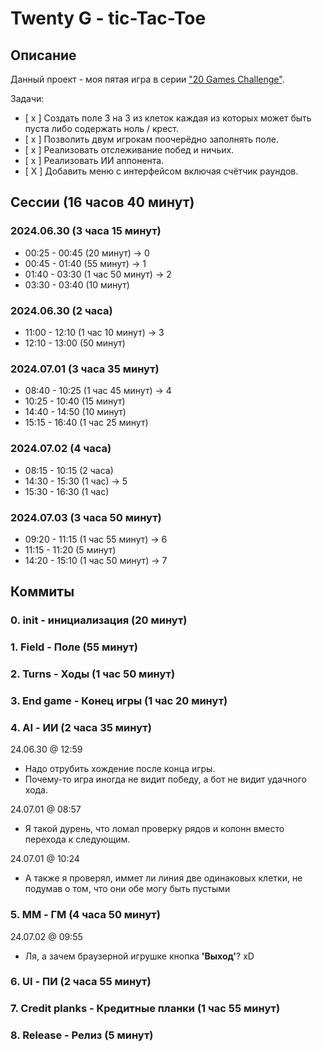 # Twenty G - tic-Tac-Toe



## Описание

Данный проект - моя пятая игра в серии ["20 Games Challenge"](https://20_games_challenge.gitlab.io/challenge/).

Задачи:
- [ x ] Создать поле 3 на 3 из клеток каждая из которых может быть пуста либо содержать ноль / крест.
- [ x ] Позволить двум игрокам поочерёдно заполнять поле.
- [ x ] Реализовать отслеживание побед и ничьих.
- [ x ] Реализовать ИИ аппонента.
- [ X ] Добавить меню с интерфейсом включая счётчик раундов.



## Сессии (16 часов 40 минут)

### 2024.06.30 (3 часа 15 минут)

* 00:25 - 00:45 (20 минут) -> 0
* 00:45 - 01:40 (55 минут) -> 1
* 01:40 - 03:30 (1 час 50 минут) -> 2
* 03:30 - 03:40 (10 минут)

### 2024.06.30 (2 часа)

* 11:00 - 12:10 (1 час 10 минут) -> 3
* 12:10 - 13:00 (50 минут)

### 2024.07.01 (3 часа 35 минут)

* 08:40 - 10:25 (1 час 45 минут) -> 4
* 10:25 - 10:40 (15 минут)
* 14:40 - 14:50 (10 минут)
* 15:15 - 16:40 (1 час 25 минут)

### 2024.07.02 (4 часа)

* 08:15 - 10:15 (2 часа)
* 14:30 - 15:30 (1 час) -> 5
* 15:30 - 16:30 (1 час)

### 2024.07.03 (3 часа 50 минут)

* 09:20 - 11:15 (1 час 55 минут) -> 6
* 11:15 - 11:20 (5 минут)
* 14:20 - 15:10 (1 час 50 минут) -> 7



## Коммиты

### 0. init - инициализация (20 минут)

### 1. Field - Поле (55 минут)

### 2. Turns - Ходы (1 час 50 минут)

### 3. End game - Конец игры (1 час 20 минут)

### 4. AI - ИИ (2 часа 35 минут)

24.06.30 @ 12:59
- Надо отрубить хождение после конца игры.
- Почему-то игра иногда не видит победу, а бот не видит удачного хода.

24.07.01 @ 08:57
 - Я такой дурень, что ломал проверку рядов и колонн вместо перехода к следующим.

24.07.01 @ 10:24
 - А также я проверял, иммет ли линия две одинаковых клетки, не подумав о том, что они обе могу быть пустыми

### 5. MM - ГМ (4 часа 50 минут)

24.07.02 @ 09:55
 - Ля, а зачем браузерной игрушке кнопка __'Выход'__? xD

### 6. UI - ПИ (2 часа 55 минут)

### 7. Credit planks - Кредитные планки (1 час 55 минут)

### 8. Release - Релиз (5 минут)
